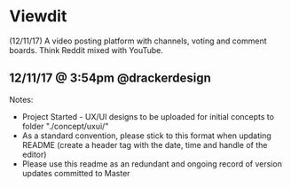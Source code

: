 # Viewdit
(12/11/17) A video posting platform with channels, voting and comment boards. Think Reddit mixed with YouTube.

12/11/17 @ 3:54pm @drackerdesign
-----------------------------------------
Notes:
- Project Started - UX/UI designs to be uploaded for initial concepts to folder "./concept/uxui/"
- As a standard convention, please stick to this format when updating README (create a header tag with the date, time and handle of the editor)
- Please use this readme as an redundant and ongoing record of version updates committed to Master
